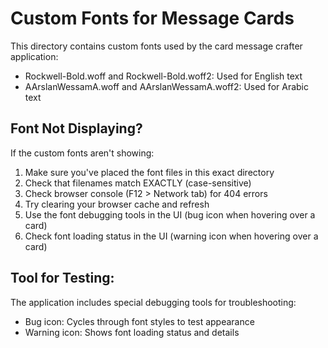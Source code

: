 
# Custom Fonts for Message Cards

This directory contains custom fonts used by the card message crafter application:

- Rockwell-Bold.woff and Rockwell-Bold.woff2: Used for English text
- AArslanWessamA.woff and AArslanWessamA.woff2: Used for Arabic text

## Font Not Displaying?

If the custom fonts aren't showing:

1. Make sure you've placed the font files in this exact directory
2. Check that filenames match EXACTLY (case-sensitive)
3. Check browser console (F12 > Network tab) for 404 errors
4. Try clearing your browser cache and refresh
5. Use the font debugging tools in the UI (bug icon when hovering over a card)
6. Check font loading status in the UI (warning icon when hovering over a card)

## Tool for Testing:

The application includes special debugging tools for troubleshooting:
- Bug icon: Cycles through font styles to test appearance
- Warning icon: Shows font loading status and details
